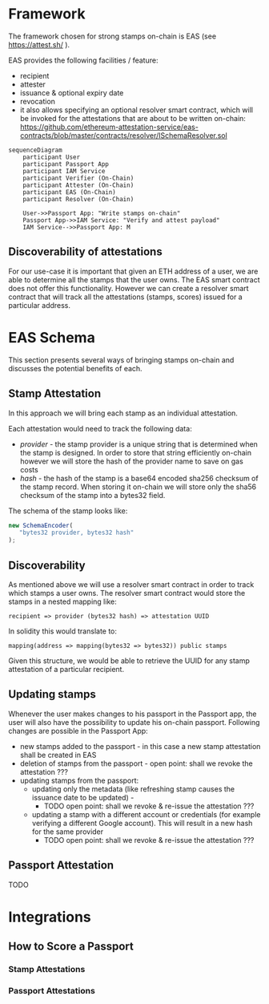 # Framework
The framework chosen for strong stamps on-chain is EAS (see https://attest.sh/ ).

EAS provides the following facilities / feature:
- recipient
- attester
- issuance & optional expiry date
- revocation
- it also allows specifying an optional resolver smart contract, which will be invoked for the attestations that are about to be written on-chain: https://github.com/ethereum-attestation-service/eas-contracts/blob/master/contracts/resolver/ISchemaResolver.sol

```mermaid
sequenceDiagram
    participant User
    participant Passport App
    participant IAM Service
    participant Verifier (On-Chain)
    participant Attester (On-Chain)
    participant EAS (On-Chain)
    participant Resolver (On-Chain)

    User->>Passport App: "Write stamps on-chain"
    Passport App->>IAM Service: "Verify and attest payload"
    IAM Service-->>Passport App: M
```

## Discoverability of attestations
For our use-case it is important that given an ETH address of a user, we are able to determine all the stamps that the user owns.
The EAS smart contract does not offer this functionality.
However we can create a resolver smart contract that will track all the attestations (stamps, scores) issued for a particular address.


# EAS Schema
This section presents several ways of bringing stamps on-chain and discusses the potential benefits of each.

## Stamp Attestation
In this approach we will bring each stamp as an individual attestation.

Each attestation would need to track the following data:

- *provider* - the stamp provider is a unique string that is determined when the stamp is designed. In order to store that string efficiently on-chain however we will store the hash of the provider name to save on gas costs
- *hash* - the hash of the stamp is a base64 encoded sha256 checksum of the stamp record. When storing it on-chain we will store only the sha56 checksum of the stamp into a bytes32 field.

The schema of the stamp looks like:
```js
new SchemaEncoder(
   "bytes32 provider, bytes32 hash"
);
```


## Discoverability
As mentioned above we will use a resolver smart contract in order to track which stamps a user owns. The resolver smart contract would store the stamps in a nested mapping like:

    recipient => provider (bytes32 hash) => attestation UUID

In solidity this would translate to:

    mapping(address => mapping(bytes32 => bytes32)) public stamps

Given this structure, we would be able to retrieve the UUID for any stamp attestation of a particular recipient. 

## Updating stamps
Whenever the user makes changes to his passport in the Passport app, the user will also have the possibility to update his on-chain passport.
Following changes are possible in the Passport App:
- new stamps added to the passport - in this case a new stamp attestation shall be created in EAS
- deletion of stamps from the passport - open point: shall we revoke the attestation ???
- updating stamps from the passport:
    - updating only the metadata (like refreshing stamp causes the issuance date to be updated) - 
        - TODO open point: shall we revoke & re-issue the attestation ???
    - updating a stamp with a different account or credentials (for example verifying a different Google account). This will result in a new hash for the same provider 
        - TODO open point: shall we revoke & re-issue the attestation ???

## Passport Attestation
TODO

# Integrations
## How to Score a Passport
### Stamp Attestations
### Passport Attestations
